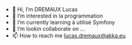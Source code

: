 - 👋 Hi, I’m DREMAUX Lucas
- 👀 I’m interested in  la programmation
- 🌱 I’m currently learning  à utilisé Symfony
- 💞️ I’m lookin collaborate on ...
- 📫 How to reach me lucas.dremaux@akka.eu

<!---
dremaux/dremaux is a ✨ special ✨ repository because its `README.md` (this file) appears on your GitHub profile.
You can click the Preview link to take a look at your changes.
--->

